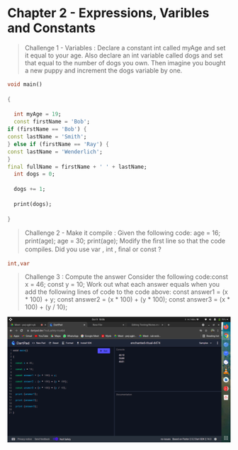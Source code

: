 # Chapter 2 - Expressions, Varibles and Constants

> Challenge 1 - Variables : Declare a constant int called myAge and set it
equal to your age. Also declare an int variable
called dogs and set that equal to the number of
dogs you own. Then imagine you bought a new
puppy and increment the dogs variable by one.

```Dart
void main()
  
{
  
  int myAge = 19;
  const firstName = 'Bob';
if (firstName == 'Bob') {
const lastName = 'Smith';
} else if (firstName == 'Ray') {
const lastName = 'Wenderlich';
}
final fullName = firstName + ' ' + lastName;
  int dogs = 0;
  
  dogs += 1;
  
  print(dogs);
  
}
```
> Challenge 2 - Make it compile : 
> Given the following code:
age = 16;
print(age);
age = 30;
print(age);
Modify the ﬁrst line so that the code compiles.
Did you use var , int , ﬁnal or const ?

```Dart
int,var
```

> Challenge 3 : Compute the answer
> Consider the following code:const x = 46;
const y = 10;
Work out what each answer equals when you add
the following lines of code to the code above:
const answer1 = (x * 100) + y;
const answer2 = (x * 100) + (y * 100);
const answer3 = (x * 100) + (y / 10);

![Challenge image](/Chapter1challenge3.png)
